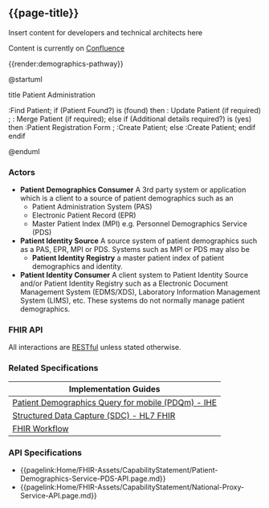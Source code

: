 ## {{page-title}}

Insert content for developers and technical architects here 

Content is currently on [Confluence](https://nhsd-confluence.digital.nhs.uk/pages/viewpage.action?pageId=768054103)

{{render:demographics-pathway}}

<plantuml>
@startuml
 
 
title Patient Administration
 
 
:Find Patient;
if (Patient Found?) is (found) then
: Update Patient (if required) ;
: Merge Patient (if required);
else
  if (Additional details required?) is (yes) then
    :Patient Registration Form ;
    :Create Patient;
  else
    :Create Patient;
  endif
endif
 
@enduml
</plantuml>

### Actors

- **Patient Demographics Consumer** A 3rd party system or application which is a client to a source of patient demographics such as an
  - Patient Administration System (PAS)
  - Electronic Patient Record (EPR)
  - Master Patient Index (MPI) e.g. Personnel Demographics Service (PDS)
- **Patient Identity Source** A source system of patient demographics such as a PAS, EPR, MPI or PDS. Systems such as MPI or PDS may also be
  - **Patient Identity Registry** a master patient index of patient demographics and identity.
- **Patient Identity Consumer** A client system to Patient Identity Source and/or Patient Identity Registry such as a Electronic Document Management System (EDMS/XDS), Laboratory Information Management System (LIMS), etc. These systems do not normally manage patient demographics.


### FHIR API

All interactions are [RESTful](https://hl7.org/fhir/R4/http.html) unless stated otherwise.

### Related Specifications

| Implementation Guides |
|--
| [Patient Demographics Query for mobile (PDQm) - IHE](https://profiles.ihe.net/ITI/PDQm/) |
| [Structured Data Capture (SDC) - HL7 FHIR](https://build.fhir.org/ig/HL7/sdc/) |
| [FHIR Workflow](https://hl7.org/fhir/R4/workflow-module.html) 

### API Specifications

 - {{pagelink:Home/FHIR-Assets/CapabilityStatement/Patient-Demographics-Service-PDS-API.page.md}}
 - {{pagelink:Home/FHIR-Assets/CapabilityStatement/National-Proxy-Service-API.page.md}}
 
